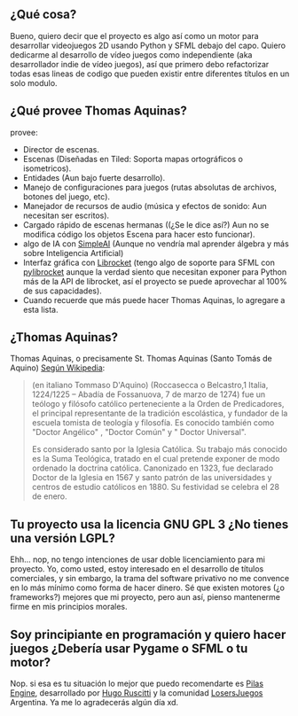 ## ¿Qué cosa?

Bueno, quiero decir que el proyecto es algo así como un motor para desarrollar videojuegos 2D usando Python y SFML debajo del capo. Quiero dedicarme al desarrollo de vídeo juegos como independiente (aka desarrollador indie de vídeo juegos), así que primero debo refactorizar todas esas lineas de codigo que pueden existir entre diferentes títulos en un solo modulo.

## ¿Qué provee Thomas Aquinas?

provee:

* Director de escenas.
* Escenas (Diseñadas en Tiled: Soporta mapas ortográficos o isometricos).
* Entidades (Aun bajo fuerte desarrollo).
* Manejo de configuraciones para juegos (rutas absolutas de archivos, botones del juego, etc).
* Manejador de recursos de audio (música y efectos de sonido: Aun necesitan ser escritos).
* Cargado rápido de escenas hermanas ((¿Se le dice así?) Aun no se modifica código los objetos Escena para hacer esto funcionar).
* algo de IA con [SimpleAI](https://pypi.python.org/pypi/simpleai/0.5.1) (Aunque no vendría mal aprender álgebra y más sobre Inteligencia Artificial)
* Interfaz gráfica con [Librocket](http://librocket.com/) (tengo algo de soporte para SFML con [pylibrocket](https://bitbucket.org/shackra/pylibrocket) aunque la verdad siento que necesitan exponer para Python más de la API de librocket, así el proyecto se puede aprovechar al 100% de sus capacidades).
* Cuando recuerde que más puede hacer Thomas Aquinas, lo agregare a esta lista.

## ¿Thomas Aquinas?

Thomas Aquinas, o precisamente St. Thomas Aquinas (Santo Tomás de Aquino) [Según Wikipedia](https://es.wikipedia.org/wiki/Tom%C3%A1s_de_Aquino): 

> (en italiano Tommaso D'Aquino) (Roccasecca o Belcastro,1 Italia, 1224/1225 – Abadía de Fossanuova, 7 de marzo de 1274) fue un teólogo y filósofo católico perteneciente a la Orden de Predicadores, el principal representante de la tradición escolástica, y fundador de la escuela tomista de teología y filosofía. Es conocido también como "Doctor Angélico" , "Doctor Común" y " Doctor Universal".
> 
> Es considerado santo por la Iglesia Católica. Su trabajo más conocido es la Suma Teológica, tratado en el cual pretende exponer de modo ordenado la doctrina católica. Canonizado en 1323, fue declarado Doctor de la Iglesia en 1567 y santo patrón de las universidades y centros de estudio católicos en 1880. Su festividad se celebra el 28 de enero.

## Tu proyecto usa la licencia GNU GPL 3 ¿No tienes una versión LGPL?

Ehh... nop, no tengo intenciones de usar doble licenciamiento para mi proyecto. Yo, como usted, estoy interesado en el desarrollo de títulos comerciales, y sin embargo, la trama del software privativo no me convence en lo más mínimo como forma de hacer dinero. Sé que existen motores (¿o frameworks?) mejores que mi proyecto, pero aun así, pienso mantenerme firme en mis principios morales.

## Soy principiante en programación y quiero hacer juegos ¿Debería usar Pygame o SFML o tu motor?

Nop. si esa es tu situación lo mejor que puedo recomendarte es [Pilas Engine](http://pilas-engine.com.ar/), desarrollado por [Hugo Ruscitti](http://www.losersjuegos.com.ar/comunidad/integrantes/hugoruscitti) y la comunidad [LosersJuegos](http://www.losersjuegos.com.ar/) Argentina. Ya me lo agradecerás algún día xd.
